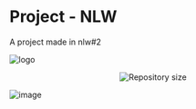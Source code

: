# Project - NLW
A project made in nlw#2
<p align="center">

![logo](https://github.com/hugoles/Project-1/assets/67278688/87404591-079c-4521-921b-7f3b9fd39b8d)</p>
<p align="center">	
  <img alt="Repository size" src="https://img.shields.io/github/repo-size/Suburbanno/proffy?color=774DD6">
  <a aria-label="Completed" href="https://nextlevelweek.com/episodios/omnistack/edicao/2">
  </a>
</p>

![image](https://github.com/hugoles/Project-1/assets/67278688/d7406c93-2dbb-4bbb-9afe-641eb811d690)
